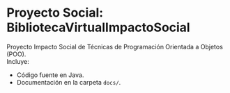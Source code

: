 # Proyecto Social: BibliotecaVirtualImpactoSocial

Proyecto Impacto Social de Técnicas de Programación Orientada a Objetos (POO).  
Incluye: 
- Código fuente en Java.  
- Documentación en la carpeta `docs/`.  
